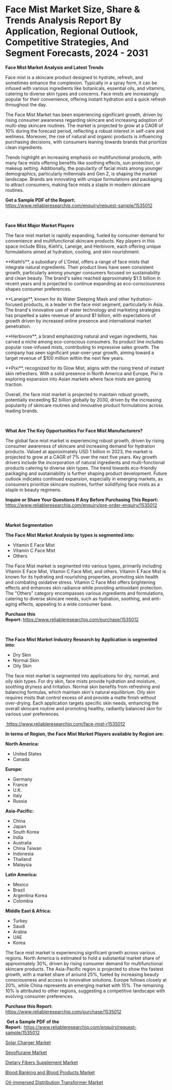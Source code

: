 <p><h1>Face Mist Market Size, Share & Trends Analysis Report By Application, Regional Outlook, Competitive Strategies, And Segment Forecasts, 2024 - 2031</h1></p><p><strong>Face Mist Market Analysis and Latest Trends</strong></p>
<p><p>Face mist is a skincare product designed to hydrate, refresh, and sometimes enhance the complexion. Typically in a spray form, it can be infused with various ingredients like botanicals, essential oils, and vitamins, catering to diverse skin types and concerns. Face mists are increasingly popular for their convenience, offering instant hydration and a quick refresh throughout the day.</p><p>The Face Mist Market has been experiencing significant growth, driven by rising consumer awareness regarding skincare and increasing adoption of multi-step skincare routines. The market is projected to grow at a CAGR of 10% during the forecast period, reflecting a robust interest in self-care and wellness. Moreover, the rise of natural and organic products is influencing purchasing decisions, with consumers leaning towards brands that prioritize clean ingredients.</p><p>Trends highlight an increasing emphasis on multifunctional products, with many face mists offering benefits like soothing effects, sun protection, or makeup setting. Additionally, the popularity of facial mists among younger demographics, particularly millennials and Gen Z, is shaping the market landscape. Brands are innovating with unique formulations and packaging to attract consumers, making face mists a staple in modern skincare routines.</p></p>
<p><strong>Get a Sample PDF of the Report:&nbsp;</strong> <a href="https://www.reliableresearchiq.com/enquiry/request-sample/1535012?utm_campaign=1106&utm_medium=2&utm_source=Github&utm_content=ia&utm_term=03102024&utm_id=face-mist">https://www.reliableresearchiq.com/enquiry/request-sample/1535012</a></p>
<p>&nbsp;</p>
<p><strong>Face Mist Major Market Players</strong></p>
<p><p>The face mist market is rapidly expanding, fueled by consumer demand for convenience and multifunctional skincare products. Key players in this space include Bliss, Kiehl’s, Laneige, and Herbivore, each offering unique formulations aimed at hydration, cooling, and skin nourishment.</p><p>**Kiehl’s**, a subsidiary of L'Oréal, offers a range of face mists that integrate natural ingredients. Their product lines have seen consistent growth, particularly among younger consumers focused on sustainability and clean beauty. The brand's sales reached approximately $1.5 billion in recent years and is projected to continue expanding as eco-consciousness shapes consumer preferences.</p><p>**Laneige**, known for its Water Sleeping Mask and other hydration-focused products, is a leader in the face mist segment, particularly in Asia. The brand's innovative use of water technology and marketing strategies has propelled a sales revenue of around $1 billion, with expectations of growth driven by increased online presence and international market penetration.</p><p>**Herbivore**, a brand emphasizing natural and vegan ingredients, has carved a niche among eco-conscious consumers. Its product line includes popular rose-infused mists, contributing to impressive sales growth. The company has seen significant year-over-year growth, aiming toward a target revenue of $100 million within the next few years.</p><p>**Pixi**, recognized for its Glow Mist, aligns with the rising trend of instant skin refreshers. With a solid presence in North America and Europe, Pixi is exploring expansion into Asian markets where face mists are gaining traction. </p><p>Overall, the face mist market is projected to maintain robust growth, potentially exceeding $2 billion globally by 2030, driven by the increasing popularity of skincare routines and innovative product formulations across leading brands.</p></p>
<p>&nbsp;</p>
<p><strong>What Are The Key Opportunities For Face Mist Manufacturers?</strong></p>
<p><p>The global face mist market is experiencing robust growth, driven by rising consumer awareness of skincare and increasing demand for hydration products. Valued at approximately USD 1 billion in 2023, the market is projected to grow at a CAGR of 7% over the next five years. Key growth drivers include the incorporation of natural ingredients and multi-functional products catering to diverse skin types. The trend towards eco-friendly packaging and sustainability is further shaping product development. Future outlook indicates continued expansion, especially in emerging markets, as consumers prioritize skincare routines, further solidifying face mists as a staple in beauty regimens.</p></p>
<p><strong>Inquire or Share Your Questions If Any Before Purchasing This Report:</strong> <a href="https://www.reliableresearchiq.com/enquiry/pre-order-enquiry/1535012?utm_campaign=1106&utm_medium=2&utm_source=Github&utm_content=ia&utm_term=03102024&utm_id=face-mist">https://www.reliableresearchiq.com/enquiry/pre-order-enquiry/1535012</a></p>
<p>&nbsp;</p>
<p><strong>Market Segmentation</strong></p>
<p><strong>The Face Mist Market Analysis by types is segmented into:</strong></p>
<p><ul><li>Vitamin E Face Mist</li><li>Vitamin C Face Mist</li><li>Others</li></ul></p>
<p><p>The Face Mist market is segmented into various types, primarily including Vitamin E Face Mist, Vitamin C Face Mist, and others. Vitamin E Face Mist is known for its hydrating and nourishing properties, promoting skin health and combating oxidative stress. Vitamin C Face Mist offers brightening effects and enhances skin radiance while providing antioxidant protection. The "Others" category encompasses various ingredients and formulations, catering to diverse skincare needs, such as hydration, soothing, and anti-aging effects, appealing to a wide consumer base.</p></p>
<p><strong>Purchase this Report:&nbsp;</strong><a href="https://www.reliableresearchiq.com/purchase/1535012?utm_campaign=1106&utm_medium=2&utm_source=Github&utm_content=ia&utm_term=03102024&utm_id=face-mist">https://www.reliableresearchiq.com/purchase/1535012</a></p>
<p>&nbsp;</p>
<p><strong>The Face Mist Market Industry Research by Application is segmented into:</strong></p>
<p><ul><li>Dry Skin</li><li>Normal Skin</li><li>Oily Skin</li></ul></p>
<p><p>The face mist market is segmented into applications for dry, normal, and oily skin types. For dry skin, face mists provide hydration and moisture, soothing dryness and irritation. Normal skin benefits from refreshing and balancing formulas, which maintain skin's natural equilibrium. Oily skin requires mists that control excess oil and provide a matte finish without over-drying. Each application targets specific skin needs, enhancing the overall skincare routine and promoting healthy, radiantly balanced skin for various user preferences.</p></p>
<p><a href="https://www.reliableresearchiq.com/face-mist-r1535012?utm_campaign=1106&utm_medium=2&utm_source=Github&utm_content=ia&utm_term=03102024&utm_id=face-mist">&nbsp;https://www.reliableresearchiq.com/face-mist-r1535012</a></p>
<p><strong>In terms of Region, the Face Mist Market Players available by Region are:</strong></p>
<p>
    <p> <strong> North America: </strong>
        <ul>
            <li>United States</li>
            <li>Canada</li>
        </ul>
        </p> 
    <p> <strong> Europe: </strong>
        <ul>
            <li>Germany</li>
            <li>France</li>
            <li>U.K.</li>
            <li>Italy</li>
            <li>Russia</li>
        </ul>
        </p> 
    <p> <strong> Asia-Pacific: </strong>
        <ul>
            <li>China</li>
            <li>Japan</li>
            <li>South Korea</li>
            <li>India</li>
            <li>Australia</li>
            <li>China Taiwan</li>
            <li>Indonesia</li>
            <li>Thailand</li>
            <li>Malaysia</li>
        </ul>
        </p> 
    <p> <strong> Latin America: </strong>
        <ul>
            <li>Mexico</li>
            <li>Brazil</li>
            <li>Argentina Korea</li>
            <li>Colombia</li>
        </ul>
        </p> 
    <p> <strong> Middle East & Africa: </strong>
        <ul>
            <li>Turkey</li>
            <li>Saudi</li>
            <li>Arabia</li>
            <li>UAE</li>
            <li>Korea</li>
        </ul>
    </p>
    </p>
<p><p>The face mist market is experiencing significant growth across various regions. North America is estimated to hold a substantial market share of approximately 30%, driven by rising consumer demand for multifunctional skincare products. The Asia-Pacific region is projected to show the fastest growth, with a market share of around 25%, fueled by increasing beauty consciousness and access to innovative solutions. Europe follows closely at 20%, while China represents an emerging market with 15%. The remaining 10% is attributed to other regions, suggesting a competitive landscape with evolving consumer preferences.</p></p>
<p><strong>Purchase this Report: </strong><a href="https://www.reliableresearchiq.com/purchase/1535012?utm_campaign=1106&utm_medium=2&utm_source=Github&utm_content=ia&utm_term=03102024&utm_id=face-mist">https://www.reliableresearchiq.com/purchase/1535012</a></p>
<p>&nbsp;<strong>Get a Sample PDF of the Report:&nbsp;&nbsp;</strong><a href="https://www.reliableresearchiq.com/enquiry/request-sample/1535012?utm_campaign=1106&utm_medium=2&utm_source=Github&utm_content=ia&utm_term=03102024&utm_id=face-mist">https://www.reliableresearchiq.com/enquiry/request-sample/1535012</a></p>
<p><strong></strong></p>
<p><p><a href="https://www.linkedin.com/pulse/strategic-market-insights-navigating-global-solar-charger-landscape-vfpde?trackingId=Fzy8TGvaQuqsi%2BOCOQR8bQ%3D%3D&utm_campaign=1106&utm_medium=2&utm_source=Github&utm_content=ia&utm_term=03102024&utm_id=face-mist">Solar Charger Market</a></p><p><a href="https://www.linkedin.com/pulse/market-forecast-global-sevoflurane-trends-impact-analysis-aaxge?trackingId=zLdBjOU%2BRg6G%2BPAS3AC5jw%3D%3D&utm_campaign=1106&utm_medium=2&utm_source=Github&utm_content=ia&utm_term=03102024&utm_id=face-mist">Sevoflurane Market</a></p><p><a href="https://issuu.com/reportprime-2/docs/dietary-fibers-supplement-market-si_284f96215248fd?utm_campaign=1106&utm_medium=2&utm_source=Github&utm_content=ia&utm_term=03102024&utm_id=face-mist">Dietary Fibers Supplement Market</a></p><p><a href="https://github.com/AlbanaGurakuqi475/Market-Research-Report-List-1/blob/main/blood-banking-and-blood-products-market.md?utm_campaign=1106&utm_medium=2&utm_source=Github&utm_content=ia&utm_term=03102024&utm_id=face-mist">Blood Banking and Blood Products Market</a></p><p><a href="https://issuu.com/reportprime-2/docs/oil-immersed-distribution-transform_7d484cdc42fc42?utm_campaign=1106&utm_medium=2&utm_source=Github&utm_content=ia&utm_term=03102024&utm_id=face-mist">Oil-immersed Distribution Transformer Market</a></p></p>